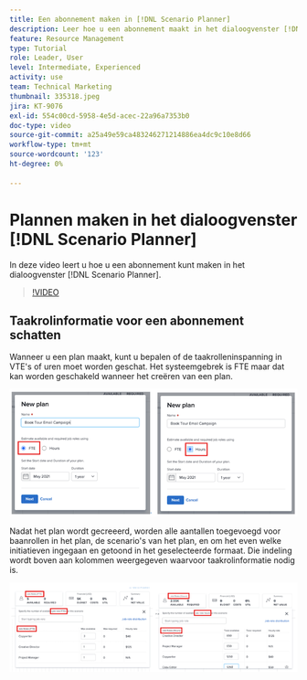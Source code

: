 ```yaml
---
title: Een abonnement maken in [!DNL Scenario Planner]
description: Leer hoe u een abonnement maakt in het dialoogvenster [!DNL Scenario Planner].
feature: Resource Management
type: Tutorial
role: Leader, User
level: Intermediate, Experienced
activity: use
team: Technical Marketing
thumbnail: 335318.jpeg
jira: KT-9076
exl-id: 554c00cd-5958-4e5d-acec-22a96a7353b0
doc-type: video
source-git-commit: a25a49e59ca483246271214886ea4dc9c10e8d66
workflow-type: tm+mt
source-wordcount: '123'
ht-degree: 0%

---
```


# Plannen maken in het dialoogvenster [!DNL Scenario Planner]

In deze video leert u hoe u een abonnement kunt maken in het dialoogvenster [!DNL Scenario Planner].

>[!VIDEO](https://video.tv.adobe.com/v/335318/?quality=12&learn=on)

## Taakrolinformatie voor een abonnement schatten

Wanneer u een plan maakt, kunt u bepalen of de taakrolleninspanning in VTE&#39;s of uren moet worden geschat. Het systeemgebrek is FTE maar dat kan worden geschakeld wanneer het creëren van een plan.

![Selecteren [!UICONTROL FTE] of [!UICONTROL Hours] in de [!UICONTROL New Plan] venster](assets/scenario-planner-1.png)

Nadat het plan wordt gecreeerd, worden alle aantallen toegevoegd voor baanrollen in het plan, de scenario&#39;s van het plan, en om het even welke initiatieven ingegaan en getoond in het geselecteerde formaat. Die indeling wordt boven aan kolommen weergegeven waarvoor taakrolinformatie nodig is.

![Informatie weergeven in [!UICONTROL FTE] of [!UICONTROL Hours] in de [!DNL Scenario Planner]](assets/scenario-planner-2.png)
